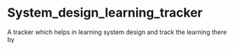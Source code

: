 # System_design_learning_tracker
A tracker which helps in learning system design and track the learning there by
